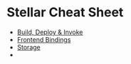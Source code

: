 # Stellar Cheat Sheet

- [Build, Deploy & Invoke](build-deploy-invoke.md)
- [Frontend Bindings](frontend-bindings.md)
- [Storage](storage.md)
- 
